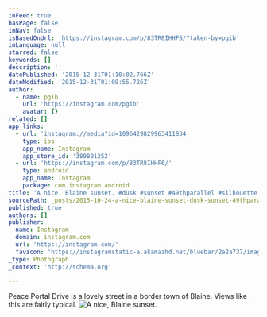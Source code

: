 ```yaml
---
inFeed: true
hasPage: false
inNav: false
isBasedOnUrl: 'https://instagram.com/p/83TR8IHHF6/?taken-by=pgib'
inLanguage: null
starred: false
keywords: []
description: ''
datePublished: '2015-12-31T01:10:02.766Z'
dateModified: '2015-12-31T01:09:55.726Z'
author:
  - name: pgib
    url: 'https://instagram.com/pgib'
    avatar: {}
related: []
app_links:
  - url: 'instagram://media?id=1096429829963411834'
    type: ios
    app_name: Instagram
    app_store_id: '389801252'
  - url: 'https://instagram.com/p/83TR8IHHF6/'
    type: android
    app_name: Instagram
    package: com.instagram.android
title: 'A nice, Blaine sunset. #dusk #sunset #49thparallel #silhouette'
sourcePath: _posts/2015-10-24-a-nice-blaine-sunset-dusk-sunset-49thparallel-silhouet.md
published: true
authors: []
publisher:
  name: Instagram
  domain: instagram.com
  url: 'https://instagram.com/'
  favicon: 'https://instagramstatic-a.akamaihd.net/bluebar/2e2a737/images/ico/favicon.ico'
_type: Photograph
_context: 'http://schema.org'

---
```

Peace Portal Drive is a lovely street in a border town of Blaine. Views like this are fairly typical.
![A nice, Blaine sunset.](https://igcdn-photos-f-a.akamaihd.net/hphotos-ak-xaf1/t51.2885-15/s640x640/sh0.08/e35/11849232_973436496049645_1095282254_n.jpg)